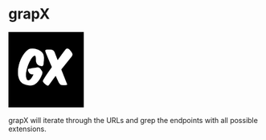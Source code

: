# grapX

<img src="grapX.jpg" width="150" height="150" />

grapX will iterate through the URLs and grep the endpoints with all possible extensions.
